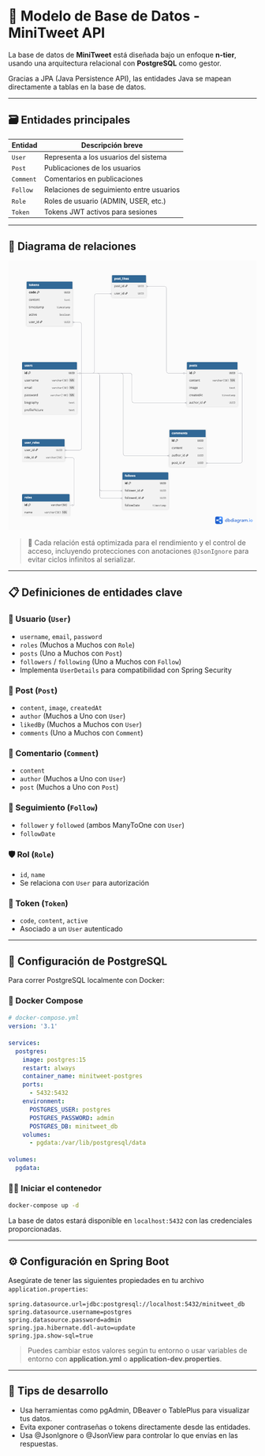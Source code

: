 # 🧬 Modelo de Base de Datos - MiniTweet API

La base de datos de **MiniTweet** está diseñada bajo un enfoque **n-tier**, usando una arquitectura relacional con **PostgreSQL** como gestor.

Gracias a JPA (Java Persistence API), las entidades Java se mapean directamente a tablas en la base de datos.

---

## 🗃️ Entidades principales

| Entidad   | Descripción breve |
|-----------|-------------------|
| `User`    | Representa a los usuarios del sistema |
| `Post`    | Publicaciones de los usuarios |
| `Comment` | Comentarios en publicaciones |
| `Follow`  | Relaciones de seguimiento entre usuarios |
| `Role`    | Roles de usuario (ADMIN, USER, etc.) |
| `Token`   | Tokens JWT activos para sesiones |

---

## 🔗 Diagrama de relaciones
![Diagrama de Entidades](./assets/images/MinTweet.png)


> 🧠 Cada relación está optimizada para el rendimiento y el control de acceso, incluyendo protecciones con anotaciones `@JsonIgnore` para evitar ciclos infinitos al serializar.

---

## 📋 Definiciones de entidades clave

### 👤 Usuario (`User`)
- `username`, `email`, `password`
- `roles` (Muchos a Muchos con `Role`)
- `posts` (Uno a Muchos con `Post`)
- `followers` / `following` (Uno a Muchos con `Follow`)
- Implementa `UserDetails` para compatibilidad con Spring Security

### 📝 Post (`Post`)
- `content`, `image`, `createdAt`
- `author` (Muchos a Uno con `User`)
- `likedBy` (Muchos a Muchos con `User`)
- `comments` (Uno a Muchos con `Comment`)

### 💬 Comentario (`Comment`)
- `content`
- `author` (Muchos a Uno con `User`)
- `post` (Muchos a Uno con `Post`)

### 🔁 Seguimiento (`Follow`)
- `follower` y `followed` (ambos ManyToOne con `User`)
- `followDate`

### 🛡️ Rol (`Role`)
- `id`, `name`
- Se relaciona con `User` para autorización

### 🔐 Token (`Token`)
- `code`, `content`, `active`
- Asociado a un `User` autenticado

---

## 🐘 Configuración de PostgreSQL

Para correr PostgreSQL localmente con Docker:

### 🧱 Docker Compose

```yaml
# docker-compose.yml
version: '3.1'

services:
  postgres:
    image: postgres:15
    restart: always
    container_name: minitweet-postgres
    ports:
      - 5432:5432
    environment:
      POSTGRES_USER: postgres
      POSTGRES_PASSWORD: admin
      POSTGRES_DB: minitweet_db
    volumes:
      - pgdata:/var/lib/postgresql/data

volumes:
  pgdata:
```
### 🏃‍♂️ Iniciar el contenedor

```bash
docker-compose up -d
```
La base de datos estará disponible en `localhost:5432` con las credenciales proporcionadas.

---

## ⚙️ Configuración en Spring Boot

Asegúrate de tener las siguientes propiedades en tu archivo `application.properties`:

```properties
spring.datasource.url=jdbc:postgresql://localhost:5432/minitweet_db
spring.datasource.username=postgres
spring.datasource.password=admin
spring.jpa.hibernate.ddl-auto=update
spring.jpa.show-sql=true
```
> Puedes cambiar estos valores según tu entorno o usar variables de entorno con **application.yml** o **application-dev.properties**.

---

## 🧪 Tips de desarrollo
- Usa herramientas como pgAdmin, DBeaver o TablePlus para visualizar tus datos.
- Evita exponer contraseñas o tokens directamente desde las entidades.
- Usa @JsonIgnore o @JsonView para controlar lo que envías en las respuestas.



